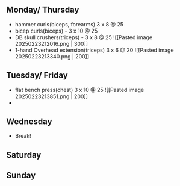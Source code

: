 ## Monday/ Thursday
- hammer curls(biceps, forearms) 3 x 8 @ 25
- bicep curls(biceps) - 3 x 10 @ 25
- DB skull crushers(triceps) - 3 x 8 @ 25
![[Pasted image 20250223212016.png | 300]]
- 1-hand Overhead extension(triceps) 3 x 6 @ 20
![[Pasted image 20250223213340.png | 200]]
## Tuesday/ Friday
- flat bench press(chest) 3 x 10 @ 25
![[Pasted image 20250223213851.png | 200]]
- 
## Wednesday

- Break!

## Saturday

## Sunday